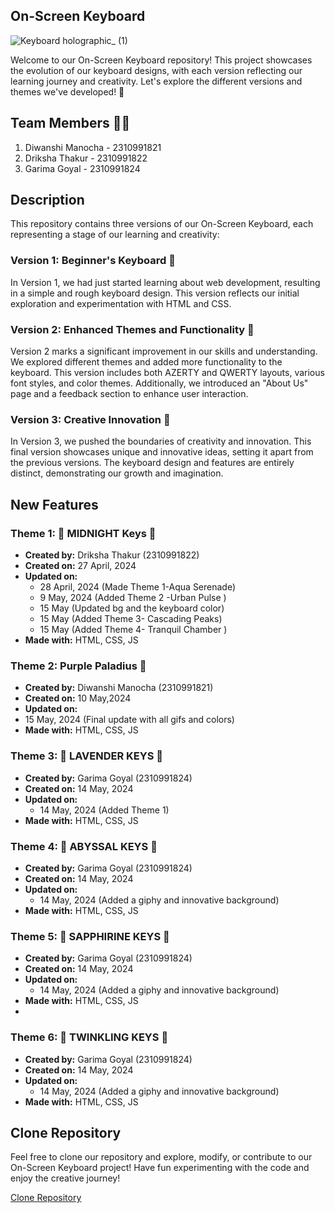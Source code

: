 ## On-Screen Keyboard

![Keyboard holographic_ (1)](https://github.com/drikshathakur786/On-Screen-Keyboard/assets/156819619/88d8625a-1342-4c85-98cb-08d71ab3fa5e)

Welcome to our On-Screen Keyboard repository! This project showcases the evolution of our keyboard designs, with each version reflecting our learning journey and creativity. Let's explore the different versions and themes we've developed! 🚀

## Team Members 👩‍💻

1. Diwanshi Manocha - 2310991821
2. Driksha Thakur - 2310991822
3. Garima Goyal - 2310991824

## Description

This repository contains three versions of our On-Screen Keyboard, each representing a stage of our learning and creativity:

### Version 1: Beginner's Keyboard 🚧

In Version 1, we had just started learning about web development, resulting in a simple and rough keyboard design. This version reflects our initial exploration and experimentation with HTML and CSS.

### Version 2: Enhanced Themes and Functionality 🎨

Version 2 marks a significant improvement in our skills and understanding. We explored different themes and added more functionality to the keyboard. This version includes both AZERTY and QWERTY layouts, various font styles, and color themes. Additionally, we introduced an "About Us" page and a feedback section to enhance user interaction.

### Version 3: Creative Innovation 🌟

In Version 3, we pushed the boundaries of creativity and innovation. This final version showcases unique and innovative ideas, setting it apart from the previous versions. The keyboard design and features are entirely distinct, demonstrating our growth and imagination.

## New Features

### Theme 1: 🌙 MIDNIGHT Keys 🌌

- **Created by:** Driksha Thakur (2310991822)
- **Created on:** 27 April, 2024
- **Updated on:**
  - 28 April, 2024 (Made Theme 1-Aqua Serenade)
  - 9 May, 2024 (Added Theme 2 -Urban Pulse )
  - 15 May (Updated bg and the keyboard color)
  - 15 May (Added Theme 3- Cascading Peaks)
  - 15 May (Added Theme 4- Tranquil Chamber )
- **Made with:** HTML, CSS, JS

### Theme 2: Purple Paladius 🦄

- **Created by:** Diwanshi Manocha (2310991821)
- **Created on:** 10 May,2024
- **Updated on:**
- 15 May, 2024 (Final update with all gifs and colors)
- **Made with:** HTML, CSS, JS

### Theme 3: 🪻 LAVENDER KEYS 💜

- **Created by:** Garima Goyal (2310991824)
- **Created on:** 14 May, 2024
- **Updated on:**
  - 14 May, 2024 (Added Theme 1) 
- **Made with:** HTML, CSS, JS

### Theme 4: 🌊 ABYSSAL KEYS 🖤

- **Created by:** Garima Goyal (2310991824)
- **Created on:** 14 May, 2024
- **Updated on:**
  - 14 May, 2024 (Added a giphy and innovative background) 
- **Made with:** HTML, CSS, JS
  
### Theme 5: 💙 SAPPHIRINE KEYS 🌌

- **Created by:** Garima Goyal (2310991824)
- **Created on:** 14 May, 2024
- **Updated on:**
  - 14 May, 2024 (Added a giphy and innovative background) 
- **Made with:** HTML, CSS, JS
- 
### Theme 6: 🫧 TWINKLING KEYS 🌃

- **Created by:** Garima Goyal (2310991824)
- **Created on:** 14 May, 2024
- **Updated on:**
  - 14 May, 2024 (Added a giphy and innovative background) 
- **Made with:** HTML, CSS, JS
  
## Clone Repository

Feel free to clone our repository and explore, modify, or contribute to our On-Screen Keyboard project! Have fun experimenting with the code and enjoy the creative journey! 

[Clone Repository](https://github.com/drikshathakur786/On-Screen-Keyboard)
